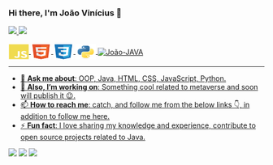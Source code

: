 ### Hi there, I'm João Vinícius 👋

<div align="left">
  <a href="https://github.com/johnnymendes570">
  <img height="160em" src="https://github-readme-stats.vercel.app/api?username=johnnymendes570&show_icons=true&theme=radical&include_all_commits=true&count_private=true"/>
  <img height="160em" src="https://github-readme-stats.vercel.app/api/top-langs/?username=johnnymendes&layout=compact&langs_count=7&theme=radical"/>
</div>

<div style="display: inline_block"><br>
  <img align="center" alt="João-Js" height="30" width="40" src="https://raw.githubusercontent.com/devicons/devicon/master/icons/javascript/javascript-plain.svg">
  <img align="center" alt="João-HTML" height="30" width="40" src="https://raw.githubusercontent.com/devicons/devicon/master/icons/html5/html5-original.svg">
  <img align="center" alt="João-CSS" height="30" width="40" src="https://raw.githubusercontent.com/devicons/devicon/master/icons/css3/css3-original.svg">
  <img align="center" alt="João-Python" height="30" width="40" src="https://raw.githubusercontent.com/devicons/devicon/master/icons/python/python-original.svg">
  <img align="center" alt="João-JAVA" height="30" width="40" src="https://cdn.jsdelivr.net/gh/devicons/devicon/icons/java/java-original.svg"/>                       
</div>
  


<hr/>

- 💬 **Ask me about**: OOP, Java, HTML, CSS, JavaScript, Python.
- 🔭 **Also, I’m working on**: Something cool related to metaverse and soon will publish it 😉.
- 📫 **How to reach me**: catch, and follow me from the below links 👇, in addition to follow me here.
- ⚡ **Fun fact**: I love sharing my knowledge and experience, contribute to open source projects related to Java.


<div> 
  
  <a href="https://instagram.com/johnny_mendes13" target="_blank"><img src="https://img.shields.io/badge/-Instagram-%23E4405F?style=for-the-badge&logo=instagram&logoColor=white" target="_blank"></a> 
  <a href = "mailto:joao-vcius@hotmail.com"><img src="https://img.shields.io/badge/-Gmail-%23333?style=for-the-badge&logo=gmail&logoColor=white" target="_blank"></a>
  <a href="https://www.linkedin.com/in/joão-vinícius-cruz-a9285b169" target="_blank"><img src="https://img.shields.io/badge/-LinkedIn-%230077B5?style=for-the-badge&logo=linkedin&logoColor=white" target="_blank"></a> 
  
</div>
